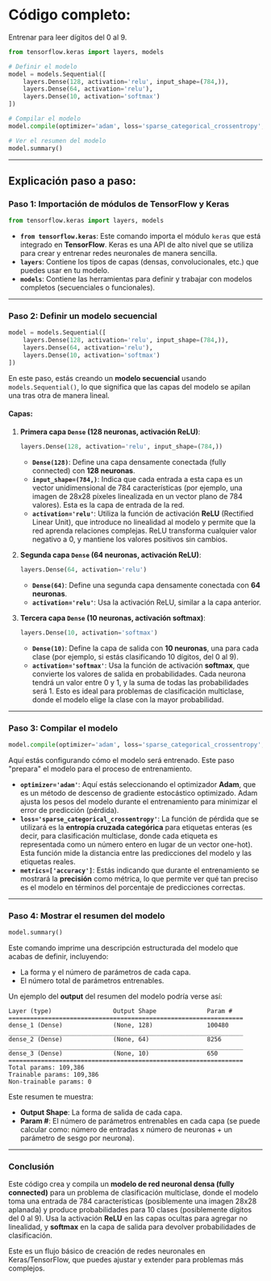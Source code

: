 # Código completo:

Entrenar para leer dígitos del 0 al 9.

```python
from tensorflow.keras import layers, models

# Definir el modelo
model = models.Sequential([
    layers.Dense(128, activation='relu', input_shape=(784,)),
    layers.Dense(64, activation='relu'),
    layers.Dense(10, activation='softmax')
])

# Compilar el modelo
model.compile(optimizer='adam', loss='sparse_categorical_crossentropy', metrics=['accuracy'])

# Ver el resumen del modelo
model.summary()
```

---

## Explicación paso a paso:

### Paso 1: Importación de módulos de TensorFlow y Keras

```python
from tensorflow.keras import layers, models
```

- **`from tensorflow.keras`**: Este comando importa el módulo `keras` que está integrado en **TensorFlow**. Keras es una API de alto nivel que se utiliza para crear y entrenar redes neuronales de manera sencilla.
- **`layers`**: Contiene los tipos de capas (densas, convolucionales, etc.) que puedes usar en tu modelo.
- **`models`**: Contiene las herramientas para definir y trabajar con modelos completos (secuenciales o funcionales).

---

### Paso 2: Definir un modelo secuencial

```python
model = models.Sequential([
    layers.Dense(128, activation='relu', input_shape=(784,)),
    layers.Dense(64, activation='relu'),
    layers.Dense(10, activation='softmax')
])
```

En este paso, estás creando un **modelo secuencial** usando `models.Sequential()`, lo que significa que las capas del modelo se apilan una tras otra de manera lineal.

#### Capas:

1. **Primera capa `Dense` (128 neuronas, activación ReLU)**:
   ```python
   layers.Dense(128, activation='relu', input_shape=(784,))
   ```

   - **`Dense(128)`**: Define una capa densamente conectada (fully connected) con **128 neuronas**.
   - **`input_shape=(784,)`**: Indica que cada entrada a esta capa es un vector unidimensional de 784 características (por ejemplo, una imagen de 28x28 píxeles linealizada en un vector plano de 784 valores). Esta es la capa de entrada de la red.
   - **`activation='relu'`**: Utiliza la función de activación **ReLU** (Rectified Linear Unit), que introduce no linealidad al modelo y permite que la red aprenda relaciones complejas. ReLU transforma cualquier valor negativo a 0, y mantiene los valores positivos sin cambios.

2. **Segunda capa `Dense` (64 neuronas, activación ReLU)**:
   ```python
   layers.Dense(64, activation='relu')
   ```

   - **`Dense(64)`**: Define una segunda capa densamente conectada con **64 neuronas**.
   - **`activation='relu'`**: Usa la activación ReLU, similar a la capa anterior.

3. **Tercera capa `Dense` (10 neuronas, activación softmax)**:
   ```python
   layers.Dense(10, activation='softmax')
   ```

   - **`Dense(10)`**: Define la capa de salida con **10 neuronas**, una para cada clase (por ejemplo, si estás clasificando 10 dígitos, del 0 al 9).
   - **`activation='softmax'`**: Usa la función de activación **softmax**, que convierte los valores de salida en probabilidades. Cada neurona tendrá un valor entre 0 y 1, y la suma de todas las probabilidades será 1. Esto es ideal para problemas de clasificación multiclase, donde el modelo elige la clase con la mayor probabilidad.

---

### Paso 3: Compilar el modelo

```python
model.compile(optimizer='adam', loss='sparse_categorical_crossentropy', metrics=['accuracy'])
```

Aquí estás configurando cómo el modelo será entrenado. Este paso "prepara" el modelo para el proceso de entrenamiento.

- **`optimizer='adam'`**: Aquí estás seleccionando el optimizador **Adam**, que es un método de descenso de gradiente estocástico optimizado. Adam ajusta los pesos del modelo durante el entrenamiento para minimizar el error de predicción (pérdida).
- **`loss='sparse_categorical_crossentropy'`**: La función de pérdida que se utilizará es la **entropía cruzada categórica** para etiquetas enteras (es decir, para clasificación multiclase, donde cada etiqueta es representada como un número entero en lugar de un vector one-hot). Esta función mide la distancia entre las predicciones del modelo y las etiquetas reales.
- **`metrics=['accuracy']`**: Estás indicando que durante el entrenamiento se mostrará la **precisión** como métrica, lo que permite ver qué tan preciso es el modelo en términos del porcentaje de predicciones correctas.

---

### Paso 4: Mostrar el resumen del modelo

```python
model.summary()
```

Este comando imprime una descripción estructurada del modelo que acabas de definir, incluyendo:
- La forma y el número de parámetros de cada capa.
- El número total de parámetros entrenables.

Un ejemplo del **output** del resumen del modelo podría verse así:
```
Layer (type)                 Output Shape              Param #
=================================================================
dense_1 (Dense)              (None, 128)               100480
_________________________________________________________________
dense_2 (Dense)              (None, 64)                8256
_________________________________________________________________
dense_3 (Dense)              (None, 10)                650
=================================================================
Total params: 109,386
Trainable params: 109,386
Non-trainable params: 0
```

Este resumen te muestra:
- **Output Shape**: La forma de salida de cada capa.
- **Param #**: El número de parámetros entrenables en cada capa (se puede calcular como: número de entradas x número de neuronas + un parámetro de sesgo por neurona).

---

### Conclusión

Este código crea y compila un **modelo de red neuronal densa (fully connected)** para un problema de clasificación multiclase, donde el modelo toma una entrada de 784 características (posiblemente una imagen 28x28 aplanada) y produce probabilidades para 10 clases (posiblemente dígitos del 0 al 9). Usa la activación **ReLU** en las capas ocultas para agregar no linealidad, y **softmax** en la capa de salida para devolver probabilidades de clasificación.

Este es un flujo básico de creación de redes neuronales en Keras/TensorFlow, que puedes ajustar y extender para problemas más complejos.

